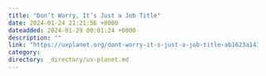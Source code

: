 ```yaml
---
title: "Don’t Worry, It’s Just a Job Title"
date: 2024-01-24 21:21:56 +0000
dateadded: 2024-01-29 00:01:24 +0000
description: ""
link: "https://uxplanet.org/dont-worry-it-s-just-a-job-title-ab1623a14389?source=rss----819cc2aaeee0---4"
category:
directory: _directory/ux-planet.md
---
```

